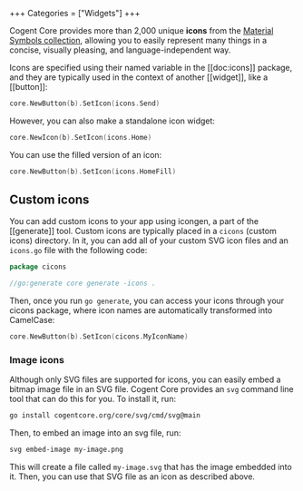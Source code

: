 +++
Categories = ["Widgets"]
+++

Cogent Core provides more than 2,000 unique **icons** from the [Material Symbols collection](https://fonts.google.com/icons), allowing you to easily represent many things in a concise, visually pleasing, and language-independent way.

Icons are specified using their named variable in the [[doc:icons]] package, and they are typically used in the context of another [[widget]], like a [[button]]:

```Go
core.NewButton(b).SetIcon(icons.Send)
```

However, you can also make a standalone icon widget:

```Go
core.NewIcon(b).SetIcon(icons.Home)
```

You can use the filled version of an icon:

```Go
core.NewButton(b).SetIcon(icons.HomeFill)
```

## Custom icons

You can add custom icons to your app using icongen, a part of the [[generate]] tool. Custom icons are typically placed in a `cicons` (custom icons) directory. In it, you can add all of your custom SVG icon files and an `icons.go` file with the following code:

```go
package cicons

//go:generate core generate -icons .
```

Then, once you run `go generate`, you can access your icons through your cicons package, where icon names are automatically transformed into CamelCase:

```go
core.NewButton(b).SetIcon(cicons.MyIconName)
```

### Image icons

Although only SVG files are supported for icons, you can easily embed a bitmap image file in an SVG file. Cogent Core provides an `svg` command line tool that can do this for you. To install it, run:

```sh
go install cogentcore.org/core/svg/cmd/svg@main
```

Then, to embed an image into an svg file, run:

```sh
svg embed-image my-image.png
```

This will create a file called `my-image.svg` that has the image embedded into it. Then, you can use that SVG file as an icon as described above.
